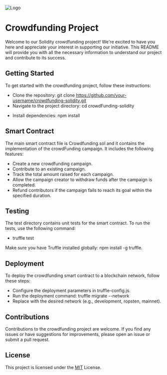 
![Logo](https://st2.depositphotos.com/7110532/10109/v/600/depositphotos_101096376-stock-illustration-crowd-funding-concept-vector-illustration.jpg)


# Crowdfunding Project

Welcome to our Solidity crowdfunding project! We're excited to have you here and appreciate your interest in supporting our initiative. This README will provide you with all the necessary information to understand our project and contribute to its success.


## Getting Started
To get started with the crowdfunding project, follow these instructions:
- Clone the repository: git clone https://github.com/your-username/crowdfunding-solidity.git
- Navigate to the project directory: cd crowdFunding-solidity
* Install dependencies: npm install
## Smart Contract
The main smart contract file is Crowdfunding.sol and it contains the implementation of the crowdFunding campaign. It includes the following features:

- Create a new crowdfunding campaign.
- Contribute to an existing campaign.
- Track the total amount raised for each campaign.
- Allow the campaign creator to withdraw funds after the campaign is completed.
- Refund contributors if the campaign fails to reach its goal within the specified duration.
## Testing
The test directory contains unit tests for the smart contract. To run the tests, use the following command:

- truffle test

Make sure you have Truffle installed globally: npm install -g truffle.

## Deployment
To deploy the crowdfunding smart contract to a blockchain network, follow these steps:
- Configure the deployment parameters in truffle-config.js.
- Run the deployment command: truffle migrate --network <network-name>
- Replace <network-name> with the desired network (e.g., development, ropsten, mainnet).
## Contributions
Contributions to the crowdfunding project are welcome. If you find any issues or have suggestions for improvements, please open an issue or submit a pull request.
## License
This project is licensed under the [MIT](https://choosealicense.com/licenses/mit/) License.




